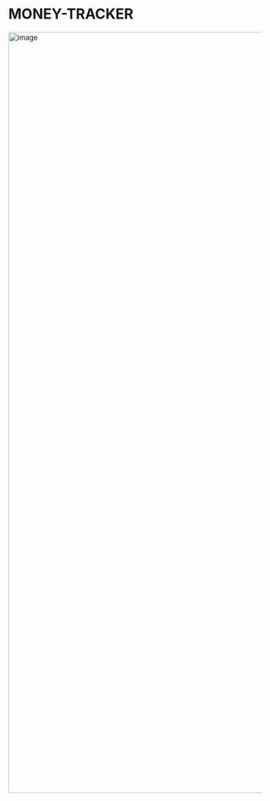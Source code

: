 # MONEY-TRACKER

<img width="1511" alt="image" src="https://user-images.githubusercontent.com/116374928/214319829-d4b9130c-7dbd-452e-88b3-8d7a8fdd36ef.png">
